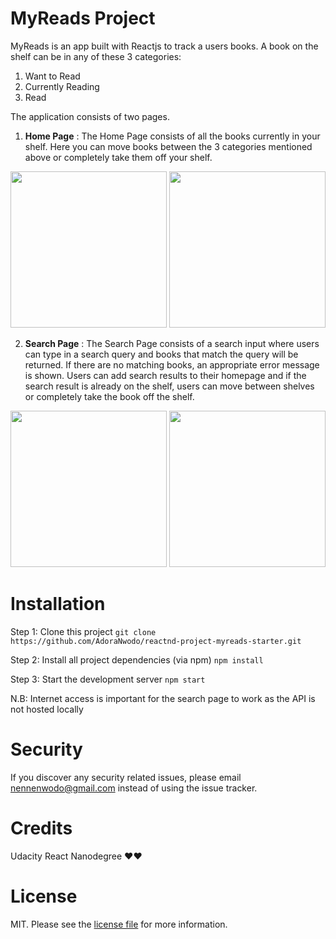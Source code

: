 # MyReads Project

MyReads is an app built with Reactjs to track a users books. A book on the shelf can be in any of these 3 categories:

  1. Want to Read
  2. Currently Reading
  3. Read

The application consists of two pages.
  1. **Home Page** : The Home Page consists of all the books currently in your shelf. Here you can move books between the 3      categories mentioned above or completely take them off your shelf.
  
  <img src="https://github.com/AdoraNwodo/reactnd-project-myreads-starter/blob/master/home1.png" height="250"/>   <img src="https://github.com/AdoraNwodo/reactnd-project-myreads-starter/blob/master/home2.png" height="250"/>

  2. **Search Page** : The Search Page consists of a search input where users can type in a search query and books that match the query will be returned. If there are no matching books, an appropriate error message is shown. Users can add search results to their homepage and if the search result is already on the shelf, users can move between shelves or completely take the book off the shelf.
  
   <img src="https://github.com/AdoraNwodo/reactnd-project-myreads-starter/blob/master/search1.png" height="250"/>   <img src="https://github.com/AdoraNwodo/reactnd-project-myreads-starter/blob/master/search2.png" height="250"/>
 
 
  
  
  # Installation
  
 Step 1: Clone this project
  ```git clone https://github.com/AdoraNwodo/reactnd-project-myreads-starter.git```
  
 Step 2: Install all project dependencies (via npm)
 ```npm install```
 
 Step 3: Start the development server 
 ```npm start```
 
 N.B: Internet access is important for the search page to work as the API is not hosted locally
 
 
 
 
 # Security

If you discover any security related issues, please email nennenwodo@gmail.com instead of using the issue tracker.
 
 
 
 
  # Credits

Udacity React Nanodegree ❤️❤️



 
 # License

MIT. Please see the [license file](LICENSE) for more information.
